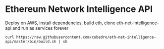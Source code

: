 Ethereum Network Intelligence API
============

Deploy on AWS, install dependencies, build eth, clone eth-net-intelligence-api and run as services forever

```
curl https://raw.githubusercontent.com/cubedro/eth-net-intelligence-api/master/bin/build.sh | sh
```